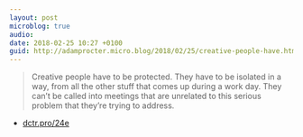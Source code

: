 ```yaml
---
layout: post
microblog: true
audio: 
date: 2018-02-25 10:27 +0100
guid: http://adamprocter.micro.blog/2018/02/25/creative-people-have.html
---
```

> Creative people have to be protected. They have to be isolated in a way, from all the other stuff that comes up during a work day. They can’t be called into meetings that are unrelated to this serious problem that they’re trying to address.  

- [dctr.pro/24e](http://dctr.pro/24e)
